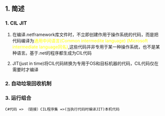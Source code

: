 ## 1. 简述

### 1. CIL JIT
1. 
    在编译.netframework库文件时，不立即创建作用于操作系统的代码，而是把代码编译为<font color=yellow>通用中间语言(Common intermedite language) (Microsoft intermediate language同名)</font>,这些代码并非专用于某一种操作系统，也不是某种语言。基于.net的程序都生成为CIL代码

2. 
    JIT(just in time)将CIL代码转换为专用于OS和目标机器的代码，CIL代码仅在需要时才编译
### 2. 自动垃圾回收机制

### 3. 运行组合
    C#代码 => （链接）CIL程序集 =>(当执行代码时编译JIT)本机代码

